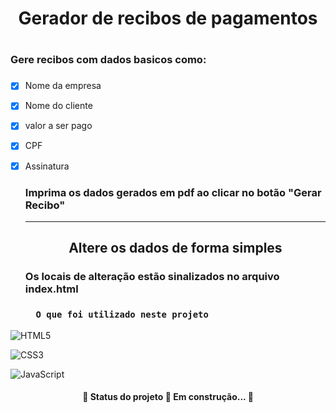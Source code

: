 
<h1 align="center"> Gerador de recibos de pagamentos <h1>
  <h3>Gere recibos com dados basicos como:</h3>
  
  ### 

- [x] Nome da empresa
- [x] Nome do cliente
- [x] valor a ser pago
- [x] CPF  
- [x] Assinatura
  
  
    <div>
    <h3>Imprima os dados gerados em pdf ao clicar no botão "Gerar Recibo"</h3>
  </div>
  <hr>
  
  <div>
    <h2 align="center">Altere os dados de forma simples</h2>
    
    <h3>Os locais de alteração estão sinalizados no arquivo index.html<h3>
      <p>
   
   
    
        O que foi utilizado neste projeto
      
![HTML5](https://img.shields.io/badge/html5-%23E34F26.svg?style=for-the-badge&logo=html5&logoColor=white)<p/>
![CSS3](https://img.shields.io/badge/css3-%231572B6.svg?style=for-the-badge&logo=css3&logoColor=white)<p/>
![JavaScript](https://img.shields.io/badge/javascript-%23323330.svg?style=for-the-badge&logo=javascript&logoColor=%23F7DF1E)
  </div>
      <p/>
     <h4 align="center"> 
	 🚧  Status do projeto 🚀 Em construção...  🚧
</h4><p/>
     
